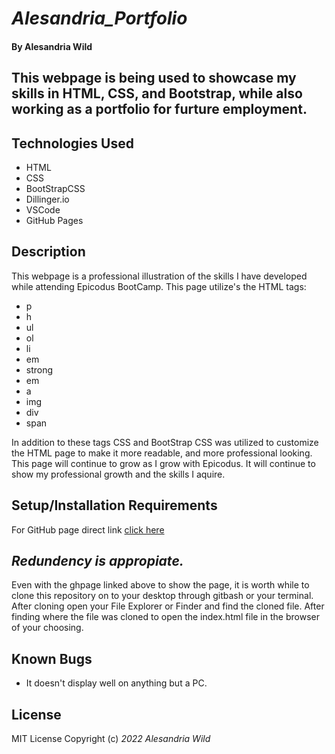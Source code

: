 # _Alesandria_Portfolio_

#### By Alesandria Wild

## This webpage is being used to showcase my skills in HTML, CSS, and Bootstrap, while also working as a portfolio for furture employment.

## Technologies Used

* HTML
* CSS
* BootStrapCSS
* Dillinger.io
* VSCode
* GitHub Pages

## Description

This webpage is a professional illustration of the skills I have developed while attending Epicodus BootCamp. This page utilize's the HTML tags:
* p
* h
* ul
* ol
* li
* em
* strong
* em
* a
* img
* div
* span

In addition to these tags CSS and BootStrap CSS was utilized to customize the HTML page to make it more readable, and more professional looking. This page will continue to grow as I grow with Epicodus. It will continue to show my professional growth and the skills I aquire.

## Setup/Installation Requirements

For GitHub page direct link [click here](https://alesandriawild.github.io/Alesandria-Portfolio/)

## _Redundency is appropiate._
Even with the ghpage linked above to show the page, it is worth while to clone this repository on to your desktop through gitbash or your terminal. After cloning open your File Explorer or Finder and find the cloned file. After finding where the file was cloned to open the index.html file in the browser of your choosing. 


## Known Bugs

* It doesn't display well on anything but a PC.

## License
 MIT License
Copyright (c) _2022_ _Alesandria Wild_
